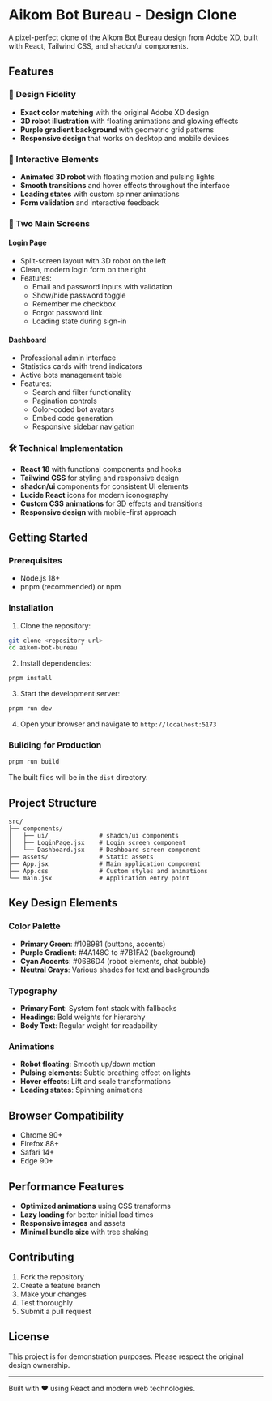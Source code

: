 # Aikom Bot Bureau - Design Clone

A pixel-perfect clone of the Aikom Bot Bureau design from Adobe XD, built with React, Tailwind CSS, and shadcn/ui components.

## Features

### 🎨 Design Fidelity
- **Exact color matching** with the original Adobe XD design
- **3D robot illustration** with floating animations and glowing effects
- **Purple gradient background** with geometric grid patterns
- **Responsive design** that works on desktop and mobile devices

### 🚀 Interactive Elements
- **Animated 3D robot** with floating motion and pulsing lights
- **Smooth transitions** and hover effects throughout the interface
- **Loading states** with custom spinner animations
- **Form validation** and interactive feedback

### 📱 Two Main Screens

#### Login Page
- Split-screen layout with 3D robot on the left
- Clean, modern login form on the right
- Features:
  - Email and password inputs with validation
  - Show/hide password toggle
  - Remember me checkbox
  - Forgot password link
  - Loading state during sign-in

#### Dashboard
- Professional admin interface
- Statistics cards with trend indicators
- Active bots management table
- Features:
  - Search and filter functionality
  - Pagination controls
  - Color-coded bot avatars
  - Embed code generation
  - Responsive sidebar navigation

### 🛠 Technical Implementation
- **React 18** with functional components and hooks
- **Tailwind CSS** for styling and responsive design
- **shadcn/ui** components for consistent UI elements
- **Lucide React** icons for modern iconography
- **Custom CSS animations** for 3D effects and transitions
- **Responsive design** with mobile-first approach

## Getting Started

### Prerequisites
- Node.js 18+ 
- pnpm (recommended) or npm

### Installation

1. Clone the repository:
```bash
git clone <repository-url>
cd aikom-bot-bureau
```

2. Install dependencies:
```bash
pnpm install
```

3. Start the development server:
```bash
pnpm run dev
```

4. Open your browser and navigate to `http://localhost:5173`

### Building for Production

```bash
pnpm run build
```

The built files will be in the `dist` directory.

## Project Structure

```
src/
├── components/
│   ├── ui/              # shadcn/ui components
│   ├── LoginPage.jsx    # Login screen component
│   └── Dashboard.jsx    # Dashboard screen component
├── assets/              # Static assets
├── App.jsx              # Main application component
├── App.css              # Custom styles and animations
└── main.jsx             # Application entry point
```

## Key Design Elements

### Color Palette
- **Primary Green**: #10B981 (buttons, accents)
- **Purple Gradient**: #4A148C to #7B1FA2 (background)
- **Cyan Accents**: #06B6D4 (robot elements, chat bubble)
- **Neutral Grays**: Various shades for text and backgrounds

### Typography
- **Primary Font**: System font stack with fallbacks
- **Headings**: Bold weights for hierarchy
- **Body Text**: Regular weight for readability

### Animations
- **Robot floating**: Smooth up/down motion
- **Pulsing elements**: Subtle breathing effect on lights
- **Hover effects**: Lift and scale transformations
- **Loading states**: Spinning animations

## Browser Compatibility

- Chrome 90+
- Firefox 88+
- Safari 14+
- Edge 90+

## Performance Features

- **Optimized animations** using CSS transforms
- **Lazy loading** for better initial load times
- **Responsive images** and assets
- **Minimal bundle size** with tree shaking

## Contributing

1. Fork the repository
2. Create a feature branch
3. Make your changes
4. Test thoroughly
5. Submit a pull request

## License

This project is for demonstration purposes. Please respect the original design ownership.

---

Built with ❤️ using React and modern web technologies.

